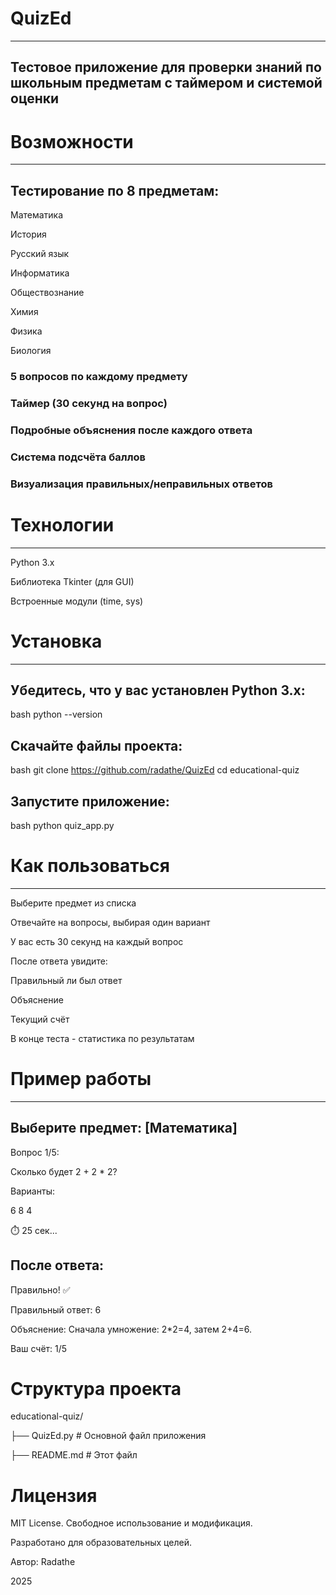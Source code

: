 # QuizEd
___
## Тестовое приложение для проверки знаний по школьным предметам с таймером и системой оценки

# Возможности
___
## Тестирование по 8 предметам:

Математика

История

Русский язык

Информатика

Обществознание

Химия

Физика

Биология

### 5 вопросов по каждому предмету

### Таймер (30 секунд на вопрос)

### Подробные объяснения после каждого ответа

### Система подсчёта баллов

### Визуализация правильных/неправильных ответов

# Технологии
___
Python 3.x

Библиотека Tkinter (для GUI)

Встроенные модули (time, sys)

# Установка
___
## Убедитесь, что у вас установлен Python 3.x:

bash
python --version
## Скачайте файлы проекта:

bash
git clone https://github.com/radathe/QuizEd
cd educational-quiz
## Запустите приложение:

bash
python quiz_app.py
# Как пользоваться
___
Выберите предмет из списка

Отвечайте на вопросы, выбирая один вариант

У вас есть 30 секунд на каждый вопрос

После ответа увидите:

Правильный ли был ответ

Объяснение

Текущий счёт

В конце теста - статистика по результатам

# Пример работы
___
## Выберите предмет: [Математика]

Вопрос 1/5:

Сколько будет 2 + 2 * 2?

Варианты:

6
8
4

⏱️ 25 сек...

## После ответа:

Правильно! ✅

Правильный ответ: 6

Объяснение: Сначала умножение: 2*2=4, затем 2+4=6.

Ваш счёт: 1/5

# Структура проекта

educational-quiz/

├── QuizEd.py       # Основной файл приложения

├── README.md         # Этот файл

# Лицензия
MIT License. Свободное использование и модификация.

Разработано для образовательных целей.

Автор: Radathe

2025
